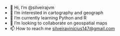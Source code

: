 - 👋 Hi, I’m @silveirajvm
- 👀 I’m interested in cartography and geograph
- 🌱 I’m currently learning Python and R
- 💞️ I’m looking to collaborate on geospatial maps
- 📫 How to reach me silveiravinicius147@gmail.com

<!---
silveirajvm/silveirajvm is a ✨ special ✨ repository because its `README.md` (this file) appears on your GitHub profile.
You can click the Preview link to take a look at your changes.
--->
